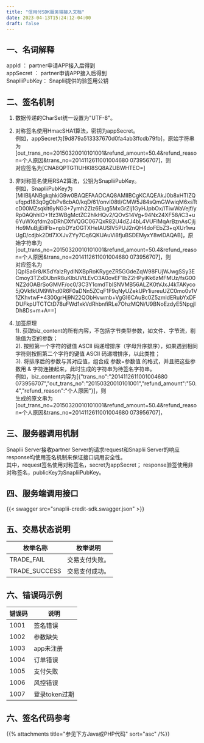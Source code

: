 ```yaml
---
title: "信用付SDK服务端接入文档"
date: 2023-04-13T15:24:12-04:00
draft: false
---
```

一、名词解释
------

appId ： partner申请APP接入后得到  
appSecret ： partner申请APP接入后得到  
SnapliiPubKey： Snaplii提供的验签用公钥

二、签名机制
------

1.  数据传递的CharSet统一设置为"UTF-8"。
    
2.  对称签名使用HmacSHA1算法，密钥为appSecret。  
    例如，appSecret为\[9d879a513337670d0fa4ab3ffcdb79fb\]，原始字符串为\[out\_trans\_no=20150320010101001&refund\_amount=50.4&refund\_reason=个人原因&trans\_no=2014112611001004680 073956707\]，则  
    对应签名为\[CNA8QPTGTIUHKI8SQ8AZUBWHTEO=\]
    
3.  非对称签名使用RSA2算法，公钥为SnapliiPubKey。  
    例如，SnapliiPubKey为\[MIIBIjANBgkqhkiG9w0BAQEFAAOCAQ8AMIIBCgKCAQEAkJ0b8xHTIZQufqpd183q0gObPv8cbA0/kqD/61/onvI08tI/CMW5J84sQmGWwiqM6xsTtcD00MZsqklt6yNG3+7ymh2ZIz6Elug5MxGrZIj1GyHJpbOx/ITiwWaVejf/yRp0AQhhlO+1fz3WBgMctZC2hlkHQv2/QOvS14Vg+94Nx24XF58/iC3+u6YuWXqfdm2oDRhDXfVQGC067QxR82U4dZJ4bL4VUFIMqArBznAsCjIjHo9MuBjjEiIFb+npbDYzOGTXHeIAUSlV5PUJ2nQH4doFEbZ3+qXUr1wuUgD/cdjbk2DtI7XXJvZYy7Cq6QKUAuVi8fjuBSDEMyxY8wIDAQAB\]，原始字符串为\[out\_trans\_no=20150320010101001&refund\_amount=50.4&refund\_reason=个人原因&trans\_no=2014112611001004680 073956707\]，则  
    对应签名为\[QpISa6r8/K5dYaIzRydINXBpRoKRygeZR5GGdeZqW98FUjWJwgSSy3ECmoy3TZxDUbnR8uKlbUVtLEvO3A0ovEF1lbZ2HPyiKk6zMFMUz/fsG00NZ2dOABrSoGMVF/oc0/3C3Y1cmdTbISNVMB56ALZK0tVJxJ4kTAKyco5jQVkfkUM9Whd0R6F0aDNn5ZCqF1F9qNyUZekUPr1iureuUZC0mo0v1V1ZKhvtwF+4300grHj9N22QObHvwmb+VgGI6CAuBc0Z5zmldERubYxDFDUFkpUTCTCtD78uFWd1xkVdRhbnfiRLe7OhzMQN/U9BNoEzdyE5NpgjlDh8Ds+m+A==\]
    
4.  加签原理  
    1). 获取biz\_content的所有内容，不包括字节类型参数，如文件、字节流，剔除值为空的参数；  
    2). 按照第一个字符的键值 ASCII 码递增排序（字母升序排序），如果遇到相同字符则按照第二个字符的键值 ASCII 码递增排序，以此类推；  
    3). 将排序后的参数与其对应值，组合成 参数=参数值 的格式，并且把这些参数用 & 字符连接起来，此时生成的字符串为待签名字符串。  
    例如，biz\_content内容为\[{"trans\_no":"2014112611001004680 073956707","out\_trans\_no":"20150320010101001","refund\_amount":"50.4","refund\_reason":"个人原因"}\]，则  
    生成的原文串为\[out\_trans\_no=20150320010101001&refund\_amount=50.4&refund\_reason=个人原因&trans\_no=2014112611001004680 073956707\]，
    

三、服务器调用机制
---------

Snaplii Server接收partner Server的请求request和Snaplii Server的响应response均使用签名机制来保证接口调用安全性。  
其中，request签名使用对称签名，secret为appSecret； response验签使用非对称签名，publicKey为SnapliiPubKey。

四、服务端调用接口
---------

{{< swagger src="snaplii-credit-sdk.swagger.json" >}}

五、交易状态说明
--------

| 枚举名称           | 枚举说明                  |
|----------------|-----------------------|
| TRADE_FAIL     | 交易支付失败。 |
| TRADE_SUCCESS  | 交易支付成功。               |


六、错误码示例
-------

| 错误码  | 说明        |
|------|-----------|
| 1001 | 签名错误      |
| 1002 | 参数缺失      |
| 1003 | app未注册    |
| 1004 | 订单错误      |
| 1005 | 支付失败      |
| 1006 | 风控错误      |
| 1007 | 登录token过期 |


六、签名代码参考
--------

{{% attachments title="参见下方Java或PHP代码" sort="asc" /%}}